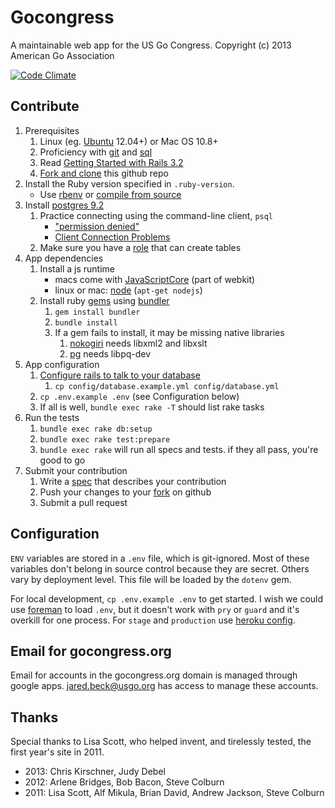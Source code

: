 Gocongress
==========

A maintainable web app for the US Go Congress.
Copyright (c) 2013 American Go Association

[![Code Climate](https://codeclimate.com/github/usgo/gocongress.png)](https://codeclimate.com/github/usgo/gocongress)

Contribute
----------

1. Prerequisites
    1. Linux (eg. [Ubuntu][15] 12.04+) or Mac OS 10.8+
    1. Proficiency with [git][13] and [sql][14]
    1. Read [Getting Started with Rails 3.2][16]
    1. [Fork and clone][8] this github repo
1. Install the Ruby version specified in `.ruby-version`.
    - Use [rbenv][9] or [compile from source][10]
1. Install [postgres 9.2][5]
    1. Practice connecting using the command-line client, `psql`
        - ["permission denied"][3]
        - [Client Connection Problems][4]
    1. Make sure you have a [role][19] that can create tables
1. App dependencies
    1. Install a js runtime
        - macs come with [JavaScriptCore][20] (part of webkit)
        - linux or mac: [node][11] (`apt-get nodejs`)
    1. Install ruby [gems][21] using [bundler][12]
        1. `gem install bundler`
        1. `bundle install`
        1. If a gem fails to install, it may be missing native libraries
            1. [nokogiri][17] needs libxml2 and libxslt
            1. [pg][18] needs libpq-dev
1. App configuration
    1. [Configure rails to talk to your database][6]
        1. `cp config/database.example.yml config/database.yml`
    1. `cp .env.example .env` (see Configuration below)
    1. If all is well, `bundle exec rake -T` should list rake tasks
1. Run the tests
    1. `bundle exec rake db:setup`
    1. `bundle exec rake test:prepare`
    1. `bundle exec rake` will run all specs and tests.  if they
       all pass, you're good to go
1. Submit your contribution
    1. Write a [spec][7] that describes your contribution
    1. Push your changes to your [fork][8] on github
    1. Submit a pull request

Configuration
-------------

`ENV` variables are stored in a `.env` file, which is git-ignored.
Most of these variables don't belong in source control because they
are secret.  Others vary by deployment level.  This file will be
loaded by the `dotenv` gem.

For local development, `cp .env.example .env` to get started.  I wish
we could use [foreman][1] to load `.env`, but it doesn't work with
`pry` or `guard` and it's overkill for one process.  For `stage` and
`production` use [heroku config][2].

Email for gocongress.org
------------------------

Email for accounts in the gocongress.org domain is managed through
google apps. jared.beck@usgo.org has access to manage these accounts.

Thanks
------

Special thanks to Lisa Scott, who helped invent, and tirelessly
tested, the first year's site in 2011.

* 2013: Chris Kirschner, Judy Debel
* 2012: Arlene Bridges, Bob Bacon, Steve Colburn
* 2011: Lisa Scott, Alf Mikula, Brian David, Andrew Jackson, Steve Colburn

[1]: http://blog.daviddollar.org/2011/05/06/introducing-foreman.html
[2]: https://devcenter.heroku.com/articles/config-vars
[3]: http://bit.ly/YJFlPQ
[4]: http://bit.ly/YJF4fK
[5]: http://www.postgresql.org/docs/9.2/interactive/
[6]: http://edgeguides.rubyonrails.org/configuring.html#configuring-a-database
[7]: https://www.relishapp.com/rspec
[8]: https://help.github.com/articles/fork-a-repo
[9]: https://github.com/sstephenson/rbenv
[10]: https://www.ruby-lang.org/en/downloads/
[11]: http://nodejs.org/
[12]: http://bundler.io/
[13]: http://git-scm.com/
[14]: http://www.postgresql.org/docs/9.2/static/sql.html
[15]: http://www.ubuntu.com/
[16]: http://guides.rubyonrails.org/v3.2.13/
[17]: http://nokogiri.org/tutorials/installing_nokogiri.html
[18]: https://bitbucket.org/ged/ruby-pg/wiki/Home
[19]: http://www.postgresql.org/docs/9.2/interactive/user-manag.html
[20]: http://trac.webkit.org/wiki/JavaScriptCore
[21]: http://guides.rubygems.org/
